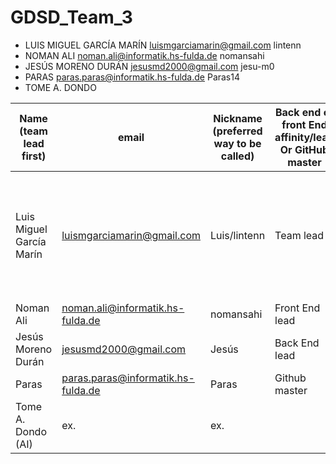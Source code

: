 # GDSD_Team_3
- LUIS MIGUEL GARCÍA MARÍN luismgarciamarin@gmail.com lintenn
- NOMAN ALI noman.ali@informatik.hs-fulda.de nomansahi
- JESÚS MORENO DURÁN jesusmd2000@gmail.com jesu-m0
- PARAS paras.paras@informatik.hs-fulda.de Paras14
- TOME A. DONDO 

| Name (team lead first)   | email | Nickname (preferred way to be called) | Back end or front End affinity/lead Or GitHub master | Can meet these times outside class |
| ------------------------ | ----- | --------------------------------------| ---------------------------------------------------- | ---------------------------------- |
| Luis Miguel García Marín | luismgarciamarin@gmail.com | Luis/lintenn     | Team lead                                            | M:11:25-13:30, Tu:15:20-18:30, W:11:00-16:30, Th:11:00-16:30, F:11:00-15:00 |
| Noman Ali                | noman.ali@informatik.hs-fulda.de | nomansahi  | Front End lead                                       |    ex.                             |
| Jesús Moreno Durán       | jesusmd2000@gmail.com | Jesús                 | Back End lead                                        |    ex.                             |
| Paras                    | paras.paras@informatik.hs-fulda.de | Paras    | Github master                                        |    ex.                             |
| Tome A. Dondo (AI)       | ex.   | ex.                                   |                                                      |    ex.                             |
